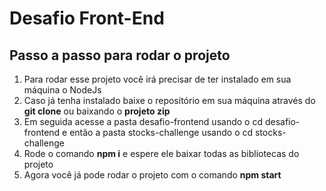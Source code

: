 # Desafio Front-End

## Passo a passo para rodar o projeto
1. Para rodar esse projeto você irá precisar de ter instalado em sua máquina o NodeJs
2. Caso já tenha instalado baixe o repositório em sua máquina através do **git clone** ou baixando o **projeto zip**
4. Em seguida acesse a pasta desafio-frontend usando o cd desafio-frontend e então a pasta stocks-challenge usando o cd stocks-challenge
5. Rode o comando **npm i** e espere ele baixar todas as bibliotecas do projeto
6. Agora você já pode rodar o projeto com o comando **npm start**
